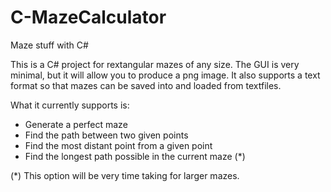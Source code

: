 # C-MazeCalculator
Maze stuff with C#

This is a C# project for rextangular mazes of any size.
The GUI is very minimal, but it will allow you to produce a png image.
It also supports a text format so that mazes can be saved into and loaded from textfiles.

What it currently supports is:
- Generate a perfect maze
- Find the path between two given points
- Find the most distant point from a given point
- Find the longest path possible in the current maze (*)

(*) This option will be very time taking for larger mazes.
